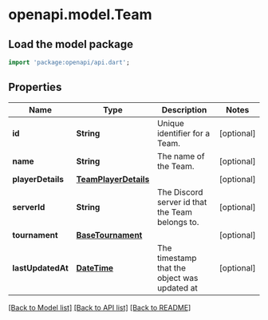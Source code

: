 # openapi.model.Team

## Load the model package
```dart
import 'package:openapi/api.dart';
```

## Properties
Name | Type | Description | Notes
------------ | ------------- | ------------- | -------------
**id** | **String** | Unique identifier for a Team. | [optional] 
**name** | **String** | The name of the Team. | [optional] 
**playerDetails** | [**TeamPlayerDetails**](TeamPlayerDetails.md) |  | [optional] 
**serverId** | **String** | The Discord server id that the Team belongs to. | [optional] 
**tournament** | [**BaseTournament**](BaseTournament.md) |  | [optional] 
**lastUpdatedAt** | [**DateTime**](DateTime.md) | The timestamp that the object was updated at | [optional] 

[[Back to Model list]](../README.md#documentation-for-models) [[Back to API list]](../README.md#documentation-for-api-endpoints) [[Back to README]](../README.md)


